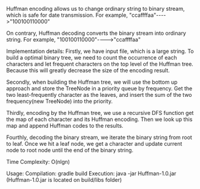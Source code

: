 Huffman encoding allows us to change ordinary string to binary stream, which is safe for date transmission. For example, "ccaffffaa"---->"100100110000"

On contrary, Huffman decoding converts the binary stream into ordinary string. For example, "100100110000"---->"ccaffffaa"

Implementation details:
Firstly, we have input file, which is a large string. To build a optimal binary tree, we need to count the occurrence of each characters and let frequent characters on the top level of the Huffman tree. Because this will greatly decrease the size of the encoding result.

Secondly, when building the Huffman tree, we will use the bottom up approach and store the TreeNode in a priority queue by frequency. Get the two least-frequently character as the leaves, and insert the sum of the two frequency(new TreeNode) into the priority.

Thirdly, encoding by the Huffman tree, we use a recursive DFS function get the map of each character and its Huffman encoding. Then we look up this map and append Huffman codes to the results. 

Fourthly, decoding the binary stream, we iterate the binary string from root to leaf. Once we hit a leaf node, we get a character and update current node to root node until the end of the binary string.

Time Complexity: O(nlgn)

Usage:
Compilation: gradle build
Execution: java -jar Huffman-1.0.jar (Huffman-1.0.jar is located on build/libs folder)

